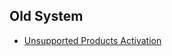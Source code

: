 
## Old System

+ [Unsupported Products Activation](https://massgrave.dev/unsupported_products_activation)